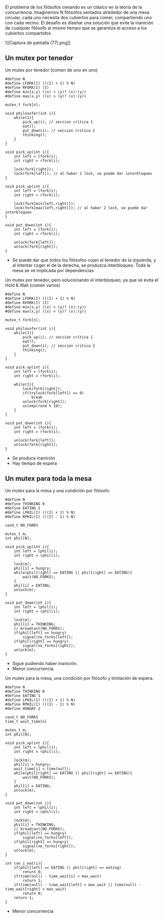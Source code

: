 El problema de los filósofos cenando es un clásico en la teoría de la concurrencia. Imaginemos N filósofos sentados alrededor de una mesa circular, cada uno necesita dos cubiertos para comer, compartiendo uno con cada vecino. El desafío es diseñar una solución que evite la inanición de cualquier filósofo al mismo tiempo que se garantiza el acceso a los cubiertos compartidos.

![[Captura de pantalla (77).png]]

## Un mutex por tenedor

Un mutex por tenedor (comen de uno en uno)

```
#define N 
#define LFORK(I) (((I) + 1) % N)
#define RFORK(I) (I)
#define min(x,y) ((x) < (y)? (x):(y))
#define max(x,y) ((x) > (y)? (x):(y))

mutex_t fork[n];

void philosofer(int i){
	while(1){
		pick_up(i); // seccion crítica 1
		eat();
		put_down(i); // seccion critica 2
		thinking();
	}
}

void pick_up(int i){
	int left = lfork(i);
	int right = rfork(i);
	
	lock(fork[right]);
	lock(fork[left]); // al haber 2 lock, se puede dar interbloqueo
}

void pick_up(int i){
	int left = lfork(i);
	int right = rfork(i);
	
	lock(fork[min(left,right)]);
	lock(fork[max(left,right)]); // al haber 2 lock, se puede dar interbloqueo
}

void put_down(int i){
	int left = lfork(i);
	int right = rfork(i);
	
	unlock(fork[left]);
	unlock(fork[right]);	
}
```

- Se puede dar que todos los filósofos cojan el tenedor de la izquierda, y al intentar coger el de la derecha, se produzca interbloqueo. Toda la mesa se ve implicada por dependencias


Un mutex por tenedor, pero solucionando el interbloqueo, ya que se evita el Hold & Wait (comen varios)

```
#define N 
#define LFORK(I) (((I) + 1) % N)
#define RFORK(I) (I)
#define min(x,y) ((x) < (y)? (x):(y))
#define max(x,y) ((x) > (y)? (x):(y))

mutex_t fork[n];

void philosofer(int i){
	while(1){
		pick_up(i); // seccion crítica 1
		eat();
		put_down(i); // seccion critica 2
		thinking();
	}
}

void pick_up(int i){
	int left = lfork(i);
	int right = rfork(i);
	
	while(1){
		lock(fork[right]);
		if(trylock(fork[left]) == 0)
			break
		unlock(fork[right]);
		usleep(rand % 10);
	}
}

void put_down(int i){
	int left = lfork(i);
	int right = rfork(i);
	
	unlock(fork[left]);
	unlock(fork[right]);	
}
```

- Se produce inanición
- Hay tiempo de espera

## Un mutex para toda la mesa

Un mutex para la mesa y una condición por filósofo.

```
#define N
#define THINKING 0
#define EATING 1
#define LPHIL(I) (((I) + 1) % N)
#define RPHIL(I) (((I) - 1) % N)

cond_t NO_FORKS

mutex_t m;
int phil[N];

void pick_up(int i){
	int left = lphil(i);
	int right = rphil(i);
	
	lock(m);
	phil[i] = hungry;
	while(phil[right] == EATING || phil[right] == EATING){
		wait(NO_FORKS);
	}
	phil[i] = EATING;
	unlock(m);	
}

void put_down(int i){
	int left = lphil(i);
	int right = rphil(i);
	
	lock(m);
	phil[i] = THINKING;
	// broadcast(NO_FORKS);
	if(phil[left] == hungry)
		signal(no_forks[left]);
	if(phil[right] == hungry)
		signal(no_forks[right]);
	unlock(m);
}
```

- Sigue pudiendo haber inanición.
- Menor concurrencia

Un mutex para la mesa, una condición por filósofo y limitación de espera.

```
#define N
#define THINKING 0
#define EATING 1
#define LPHIL(I) (((I) + 1) % N)
#define RPHIL(I) (((I) - 1) % N)
#define HUNGRY 2

cond_t NO_FORKS
time_t wait_time[n]

mutex_t m;
int phil[N];

void pick_up(int i){
	int left = lphil(i);
	int right = rphil(i);
	
	lock(m);
	phil[i] = hungry;
	wait_time[i] = time(null);
	while(phil[right] == EATING || phil[right] == EATING){
		wait(NO_FORKS);
	}
	phil[i] = EATING;
	unlock(m);	
}

void put_down(int i){
	int left = lphil(i);
	int right = rphil(i);
	
	lock(m);
	phil[i] = THINKING;
	// broadcast(NO_FORKS);
	if(phil[left] == hungry)
		signal(no_forks[left]);
	if(phil[right] == hungry)
		signal(no_forks[right]);
	unlock(m);
}

int can_i_eat(i){
	if(phil[left] == EATING || phil[right] == eating)
		return 0;
	if(time(null) - time_wait[i] > max_wait)
		return 1;
	if(time(null) - time_wait[left] > max_wait || time(null) - time_wait[right] > max_wait)
		return 0;
	return 1;
}
```

- Menor concurrencia